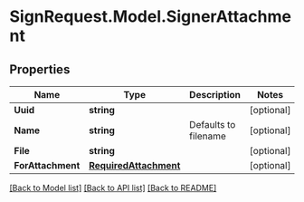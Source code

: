 # SignRequest.Model.SignerAttachment
## Properties

Name | Type | Description | Notes
------------ | ------------- | ------------- | -------------
**Uuid** | **string** |  | [optional] 
**Name** | **string** | Defaults to filename | [optional] 
**File** | **string** |  | [optional] 
**ForAttachment** | [**RequiredAttachment**](RequiredAttachment.md) |  | [optional] 

[[Back to Model list]](../README.md#documentation-for-models) [[Back to API list]](../README.md#documentation-for-api-endpoints) [[Back to README]](../README.md)

